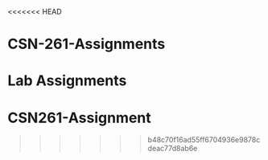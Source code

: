 <<<<<<< HEAD
# CSN-261-Assignments
Lab Assignments
=======
# CSN261-Assignment
>>>>>>> b48c70f16ad55ff6704936e9878cdeac77d8ab6e

